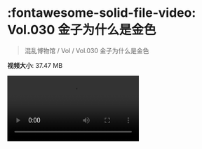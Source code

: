 # :fontawesome-solid-file-video: Vol.030 金子为什么是金色

> 混乱博物馆 / Vol / Vol.030 金子为什么是金色

**视频大小**: 37.47 MB

<div class="video"><video src="https://file.hsyhx.top/archive/混乱博物馆/Vol/030.mp4" controls preload>🤔 您的浏览器不支持 video 标签</video></div>